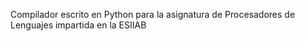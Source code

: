 Compilador escrito en Python para la asignatura de Procesadores de Lenguajes impartida en la ESIIAB

